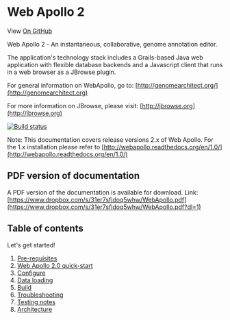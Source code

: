 # Web Apollo 2

View <a href="https://github.com/GMOD/Apollo/blob/master/docs/index.md">On GitHub</a>

Web Apollo 2 - An instantaneous, collaborative, genome annotation editor.

The application's technology stack includes a Grails-based Java web application with flexible database backends and a
Javascript client that runs in a web browser as a JBrowse plugin.

For general information on WebApollo, go to: 
[http://genomearchitect.org/](http://genomearchitect.org)

For more information on JBrowse, please visit:
[http://jbrowse.org](http://jbrowse.org)

[![Build status](https://travis-ci.org/GMOD/Apollo.png?branch=master)](https://travis-ci.org/GMOD/Apollo)

Note: This documentation covers release versions 2.x of Web Apollo. For the 1.x installation please refer to
[http://webapollo.readthedocs.org/en/1.0/](http://webapollo.readthedocs.org/en/1.0/)




## PDF version of documentation

A PDF version of the documentation is available for download. Link: [https://www.dropbox.com/s/31er7sfidoq5whw/WebApollo.pdf](https://www.dropbox.com/s/31er7sfidoq5whw/WebApollo.pdf?dl=1)

## Table of contents

Let's get started!

1. [Pre-requisites](Prerequisites.md)
2. [Web Apollo 2.0 quick-start](Apollo2Build.md)
3. [Configure](Configure.md)
4. [Data loading](Data_loading.md)
5. [Build](Build.md)
6. [Troubleshooting](Troubleshooting.md)
7. [Testing notes](Testing_notes.md)
8. [Architecture](Architecture.md)
